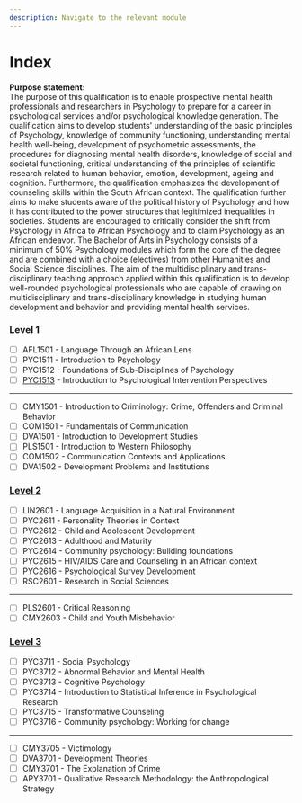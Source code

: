```yaml
---
description: Navigate to the relevant module
---
```


# Index

**Purpose statement:**\
The purpose of this qualification is to enable prospective mental health professionals and researchers in Psychology to prepare for a career in psychological services and/or psychological knowledge generation. The qualification aims to develop students' understanding of the basic principles of Psychology, knowledge of community functioning, understanding mental health well-being, development of psychometric assessments, the procedures for diagnosing mental health disorders, knowledge of social and societal functioning, critical understanding of the principles of scientific research related to human behavior, emotion, development, ageing and cognition. Furthermore, the qualification emphasizes the development of counseling skills within the South African context. The qualification further aims to make students aware of the political history of Psychology and how it has contributed to the power structures that legitimized inequalities in societies. Students are encouraged to critically consider the shift from Psychology in Africa to African Psychology and to claim Psychology as an African endeavor. The Bachelor of Arts in Psychology consists of a minimum of 50% Psychology modules which form the core of the degree and are combined with a choice (electives) from other Humanities and Social Science disciplines. The aim of the multidisciplinary and trans-disciplinary teaching approach applied within this qualification is to develop well-rounded psychological professionals who are capable of drawing on multidisciplinary and trans-disciplinary knowledge in studying human development and behavior and providing mental health services.

### Level 1

* [ ] AFL1501 - Language Through an African Lens
* [ ] PYC1511 - Introduction to Psychology
* [ ] PYC1512 - Foundations of Sub-Disciplines of Psychology
* [ ] [PYC1513](https://app.gitbook.com/s/xtSRAsb0EruZewLF3TJB/) - Introduction to Psychological Intervention Perspectives

***

* [ ] CMY1501 - Introduction to Criminology: Crime, Offenders and Criminal Behavior
* [ ] COM1501 - Fundamentals of Communication
* [ ] DVA1501 - Introduction to Development Studies
* [ ] PLS1501 - Introduction to Western Philosophy
* [ ] COM1502 - Communication Contexts and Applications
* [ ] DVA1502 - Development Problems and Institutions

### [Level 2](./#level-2)

* [ ] LIN2601 - Language Acquisition in a Natural Environment
* [ ] PYC2611 - Personality Theories in Context
* [ ] PYC2612 - Child and Adolescent Development
* [ ] PYC2613 - Adulthood and Maturity
* [ ] PYC2614 - Community psychology: Building foundations
* [ ] PYC2615 - HIV/AIDS Care and Counseling in an African context
* [ ] PYC2616 - Psychological Survey Development
* [ ] RSC2601 - Research in Social Sciences

***

* [ ] PLS2601 - Critical Reasoning
* [ ] CMY2603 - Child and Youth Misbehavior

### [Level 3](./#level-3)

* [ ] PYC3711 - Social Psychology
* [ ] PYC3712 - Abnormal Behavior and Mental Health
* [ ] PYC3713 - Cognitive Psychology
* [ ] PYC3714 - Introduction to Statistical Inference in Psychological Research
* [ ] PYC3715 - Transformative Counseling
* [ ] PYC3716 - Community psychology: Working for change

***

* [ ] CMY3705 - Victimology
* [ ] DVA3701 - Development Theories
* [ ] CMY3701 - The Explanation of Crime
* [ ] APY3701 - Qualitative Research Methodology: the Anthropological Strategy
